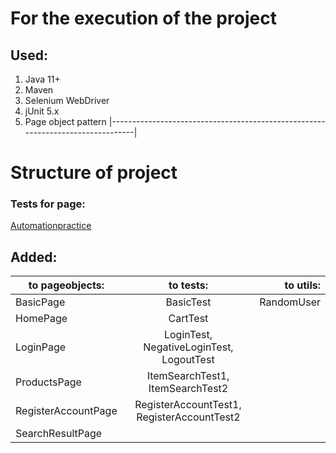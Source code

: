 # For the execution of the project
## Used:	
1. Java 11+
2. Maven
3. Selenium WebDriver
4. jUnit 5.x
5. Page object pattern
|--------------------------------------------------------------------------------|
# Structure of project

### Tests for page:
[Automationpractice](http://automationpractice.com )

## Added:

| to pageobjects:       | to tests:                                  | to utils:  |
| --------------------- |:------------------------------------------:|-----------:|
| BasicPage             | BasicTest                                  | RandomUser |
| HomePage              | CartTest                                   |            |
| LoginPage             | LoginTest, NegativeLoginTest, LogoutTest   |            |
| ProductsPage          | ItemSearchTest1, ItemSearchTest2           |            |
| RegisterAccountPage   | RegisterAccountTest1, RegisterAccountTest2 |            |
| SearchResultPage      |                                            |            |
